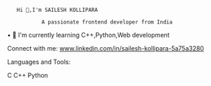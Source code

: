        Hi 👋,I'm SAILESH KOLLIPARA

               A passionate frontend developer from India
 • 🌱 I'm currently learning C++,Python,Web development
 
 Connect with me:
 www.linkedin.com/in/sailesh-kollipara-5a75a3280

 Languages and Tools:
 
 C C++ Python

